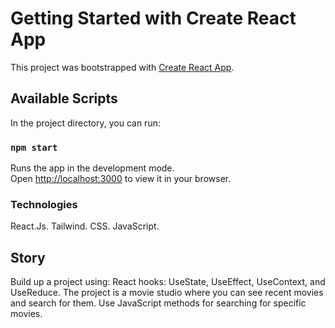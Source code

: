 # Getting Started with Create React App

This project was bootstrapped with [Create React App](https://github.com/facebook/create-react-app).

## Available Scripts

In the project directory, you can run:

### `npm start`

Runs the app in the development mode.\
Open [http://localhost:3000](http://localhost:3000) to view it in your browser.



### Technologies

React.Js.
Tailwind.
CSS.
JavaScript.

## Story

Build up a project using:
React hooks: UseState, UseEffect, UseContext, and UseReduce.
The project is a movie studio where you can see recent movies and search for them.
Use JavaScript methods for searching for specific movies.
